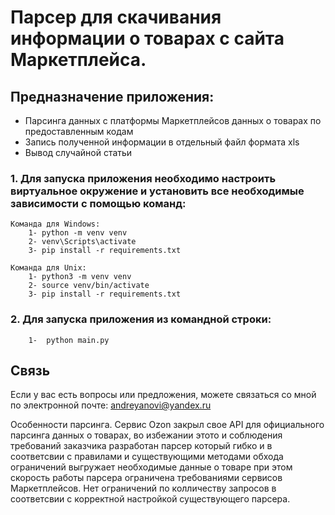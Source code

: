 # Парсер для скачивания информации о товарах с сайта Маркетплейса.

## Предназначение приложения:
- Парсинга данных с платформы Маркетплейсов данных о товарах по предоставленным кодам 
- Запись полученной информации в отдельный файл формата xls
- Вывод случайной статьи


### 1. Для запуска приложения необходимо настроить виртуальное окружение и установить все необходимые зависимости с помощью команд:
    Команда для Windows:
        1- python -m venv venv
        2- venv\Scripts\activate
        3- pip install -r requirements.txt

    Команда для Unix:
        1- python3 -m venv venv
        2- source venv/bin/activate 
        3- pip install -r requirements.txt


### 2. Для запуска приложения из командной строки:
        1-  python main.py


## Связь

Если у вас есть вопросы или предложения, можете связаться со мной по электронной почте: andreyanovi@yandex.ru

Особенности парсинга. Сервис Ozon закрыл свое API для официального парсинга данных о товарах, во избежании этото и соблюдения
требований заказчика разработан парсер который гибко и в соответсвии с правилами и существующими методами обхода ограничений
выгружает необходимые данные о товаре при этом скорость работы парсера ограничена требованиями сервисов Маркетплейсов.
Нет ограничений по колличеству запросов в соответсвии с корректной настройкой существующего парсера. 
